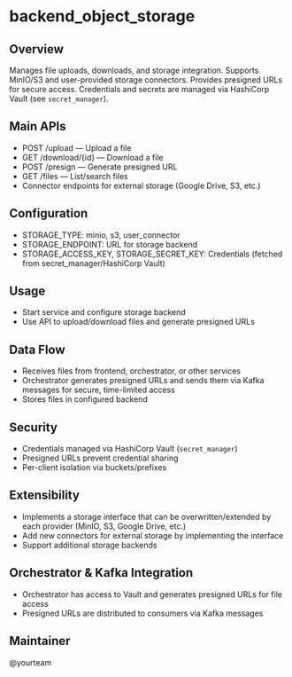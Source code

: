 # backend_object_storage

## Overview
Manages file uploads, downloads, and storage integration. Supports MinIO/S3 and user-provided storage connectors. Provides presigned URLs for secure access. Credentials and secrets are managed via HashiCorp Vault (see `secret_manager`).

## Main APIs
- POST /upload — Upload a file
- GET /download/{id} — Download a file
- POST /presign — Generate presigned URL
- GET /files — List/search files
- Connector endpoints for external storage (Google Drive, S3, etc.)

## Configuration
- STORAGE_TYPE: minio, s3, user_connector
- STORAGE_ENDPOINT: URL for storage backend
- STORAGE_ACCESS_KEY, STORAGE_SECRET_KEY: Credentials (fetched from secret_manager/HashiCorp Vault)

## Usage
- Start service and configure storage backend
- Use API to upload/download files and generate presigned URLs

## Data Flow
- Receives files from frontend, orchestrator, or other services
- Orchestrator generates presigned URLs and sends them via Kafka messages for secure, time-limited access
- Stores files in configured backend

## Security
- Credentials managed via HashiCorp Vault (`secret_manager`)
- Presigned URLs prevent credential sharing
- Per-client isolation via buckets/prefixes

## Extensibility
- Implements a storage interface that can be overwritten/extended by each provider (MinIO, S3, Google Drive, etc.)
- Add new connectors for external storage by implementing the interface
- Support additional storage backends

## Orchestrator & Kafka Integration
- Orchestrator has access to Vault and generates presigned URLs for file access
- Presigned URLs are distributed to consumers via Kafka messages

## Maintainer
@yourteam
